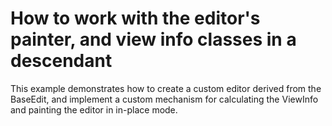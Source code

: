 # How to work with the editor's painter, and view info classes in a descendant


<p>This example demonstrates how to create a custom editor derived from the BaseEdit, and implement a custom mechanism for calculating the ViewInfo and painting the editor in in-place mode.</p>

<br/>



